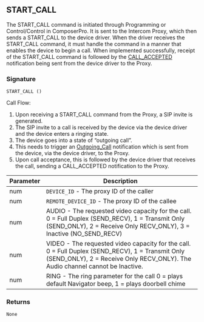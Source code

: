 ## START\_CALL

The START\_CALL command is initiated through Programming or Control/Control in ComposerPro. It is sent to the Intercom Proxy, which then sends a START\_CALL to the device driver. When the driver receives the START\_CALL command, it must handle the command in a manner that enables the device to begin a call. When implemented successfully, receipt of the START\_CALL command is followed by the [CALL\_ACCEPTED][1] notification being sent from the device driver to the Proxy.


### Signature

`START_CALL ()`


Call Flow:

1. Upon receiving a START\_CALL command from the Proxy, a SIP invite is generated.
2. The SIP invite to a call is received by the device via the device driver and the device enters a ringing state.
3. The device goes into a state of “outgoing call”. 
4. This needs to trigger an [Outgoing\_Call][2] notification which is sent from the device, via the device driver, to the Proxy.
5. Upon call acceptance, this is followed by the device driver that receives the call, sending a CALL\_ACCEPTED notification to the Proxy.


| Parameter | Description                                                                                                                                                                          |
| --------- | ------------------------------------------------------------------------------------------------------------------------------------------------------------------------------------ |
| num       | `DEVICE_ID` - The proxy ID of the caller                                                                                                                                             |
| num       | `REMOTE_DEVICE_ID` - The proxy ID of the callee                                                                                                                                      |
| num       | AUDIO - The requested video capacity for the call. 0 = Full Duplex (SEND\_RECV), 1 = Transmit Only (SEND\_ONLY), 2 = Receive Only RECV\_ONLY), 3 = Inactive (NO\_SEND\_RECV)         |
| num       | VIDEO - The requested video capacity for the call. 0 = Full Duplex (SEND\_RECV), 1 = Transmit Only (SEND\_ONLY), 2 = Receive Only RECV\_ONLY). The Audio channel cannot be Inactive. |
| num       | RING - The ring parameter for the call 0 = plays default Navigator beep, 1 = plays doorbell chime                                                                                    |


### Returns

`None`

[1]:	https://snap-one.github.io/docs-driverworks-proxyprotocol/#intercom-call-notifications-call_accepted
[2]:	https://snap-one.github.io/docs-driverworks-proxyprotocol/#intercom-call-notifications-outgoing_call